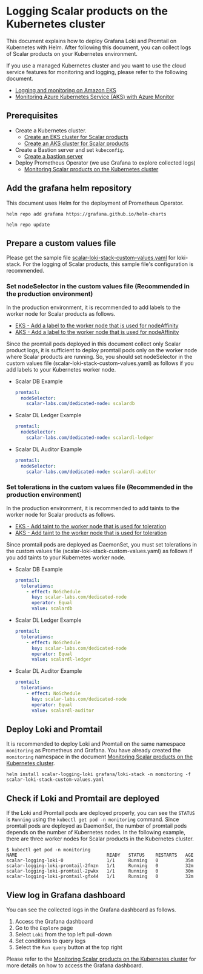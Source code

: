 # Logging Scalar products on the Kubernetes cluster

This document explains how to deploy Grafana Loki and Promtail on Kubernetes with Helm. After following this document, you can collect logs of Scalar products on your Kubernetes environment.

If you use a managed Kubernetes cluster and you want to use the cloud service features for monitoring and logging, please refer to the following document.

* [Logging and monitoring on Amazon EKS](https://docs.aws.amazon.com/prescriptive-guidance/latest/implementing-logging-monitoring-cloudwatch/amazon-eks-logging-monitoring.html)
* [Monitoring Azure Kubernetes Service (AKS) with Azure Monitor](https://learn.microsoft.com/en-us/azure/aks/monitor-aks)

## Prerequisites

* Create a Kubernetes cluster.
    * [Create an EKS cluster for Scalar products](./CreateEKSClusterForScalarProducts.md)
    * [Create an AKS cluster for Scalar products](./CreateAKSClusterForScalarProducts.md)
* Create a Bastion server and set `kubeconfig`.
    * [Create a bastion server](./CreateBastionServer.md)
* Deploy Prometheus Operator (we use Grafana to explore collected logs)
    * [Monitoring Scalar products on the Kubernetes cluster](./K8sMonitorGuide.md)

## Add the grafana helm repository

This document uses Helm for the deployment of Prometheus Operator.

```console
helm repo add grafana https://grafana.github.io/helm-charts
```
```console
helm repo update
```

## Prepare a custom values file

Please get the sample file [scalar-loki-stack-custom-values.yaml](https://github.com/scalar-labs/scalar-kubernetes/blob/master/conf/scalar-loki-stack-custom-values.yaml) for loki-stack. For the logging of Scalar products, this sample file's configuration is recommended.

### Set nodeSelector in the custom values file (Recommended in the production environment)

In the production environment, it is recommended to add labels to the worker node for Scalar products as follows.

* [EKS - Add a label to the worker node that is used for nodeAffinity](https://github.com/scalar-labs/scalar-kubernetes/blob/master/docs/CreateEKSClusterForScalarProducts.md#add-a-label-to-the-worker-node-that-is-used-for-nodeaffinity)
* [AKS - Add a label to the worker node that is used for nodeAffinity](https://github.com/scalar-labs/scalar-kubernetes/blob/master/docs/CreateAKSClusterForScalarProducts.md#add-a-label-to-the-worker-node-that-is-used-for-nodeaffinity)

Since the promtail pods deployed in this document collect only Scalar product logs, it is sufficient to deploy promtail pods only on the worker node where Scalar products are running. So, you should set nodeSelector in the custom values file (scalar-loki-stack-custom-values.yaml) as follows if you add labels to your Kubernetes worker node.

* Scalar DB Example
  ```yaml
  promtail:
    nodeSelector:
      scalar-labs.com/dedicated-node: scalardb
  ```
* Scalar DL Ledger Example
  ```yaml
  promtail:
    nodeSelector:
      scalar-labs.com/dedicated-node: scalardl-ledger
  ```
* Scalar DL Auditor Example
  ```yaml
  promtail:
    nodeSelector:
      scalar-labs.com/dedicated-node: scalardl-auditor
  ```

### Set tolerations in the custom values file (Recommended in the production environment)

In the production environment, it is recommended to add taints to the worker node for Scalar products as follows.

* [EKS - Add taint to the worker node that is used for toleration](https://github.com/scalar-labs/scalar-kubernetes/blob/master/docs/CreateEKSClusterForScalarProducts.md#add-taint-to-the-worker-node-that-is-used-for-toleration)
* [AKS - Add taint to the worker node that is used for toleration](https://github.com/scalar-labs/scalar-kubernetes/blob/master/docs/CreateAKSClusterForScalarProducts.md#add-taint-to-the-worker-node-that-is-used-for-toleration)

Since promtail pods are deployed as DaemonSet, you must set tolerations in the custom values file (scalar-loki-stack-custom-values.yaml) as follows if you add taints to your Kubernetes worker node.

* Scalar DB Example
  ```yaml
  promtail:
    tolerations:
      - effect: NoSchedule
        key: scalar-labs.com/dedicated-node
        operator: Equal
        value: scalardb
  ```
* Scalar DL Ledger Example
  ```yaml
  promtail:
    tolerations:
      - effect: NoSchedule
        key: scalar-labs.com/dedicated-node
        operator: Equal
        value: scalardl-ledger
  ```
* Scalar DL Auditor Example
  ```yaml
  promtail:
    tolerations:
      - effect: NoSchedule
        key: scalar-labs.com/dedicated-node
        operator: Equal
        value: scalardl-auditor
  ```

## Deploy Loki and Promtail

It is recommended to deploy Loki and Promtail on the same namespace `monitoring` as Prometheus and Grafana. You have already created the `monitoring` namespace in the document [Monitoring Scalar products on the Kubernetes cluster](./K8sMonitorGuide.md).

```console
helm install scalar-logging-loki grafana/loki-stack -n monitoring -f scalar-loki-stack-custom-values.yaml
```

## Check if Loki and Promtail are deployed

If the Loki and Promtail pods are deployed properly, you can see the `STATUS` is `Running` using the `kubectl get pod -n monitoring` command. Since promtail pods are deployed as DaemonSet, the number of promtail pods depends on the number of Kubernetes nodes. In the following example, there are three worker nodes for Scalar products in the Kubernetes cluster.

```
$ kubectl get pod -n monitoring
NAME                                 READY   STATUS    RESTARTS   AGE
scalar-logging-loki-0                1/1     Running   0          35m
scalar-logging-loki-promtail-2fnzn   1/1     Running   0          32m
scalar-logging-loki-promtail-2pwkx   1/1     Running   0          30m
scalar-logging-loki-promtail-gfx44   1/1     Running   0          32m
```

## View log in Grafana dashboard

You can see the collected logs in the Grafana dashboard as follows.

1. Access the Grafana dashboard
1. Go to the `Explore` page
1. Select `Loki` from the top left pull-down
1. Set conditions to query logs
1. Select the `Run query` button at the top right

Please refer to the [Monitoring Scalar products on the Kubernetes cluster](./K8sMonitorGuide.md) for more details on how to access the Grafana dashboard.
